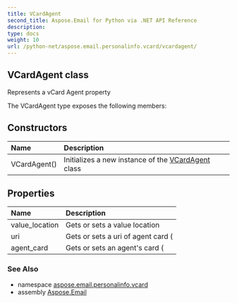 ```yaml
---
title: VCardAgent
second_title: Aspose.Email for Python via .NET API Reference
description: 
type: docs
weight: 10
url: /python-net/aspose.email.personalinfo.vcard/vcardagent/
---
```


## VCardAgent class

Represents a vCard Agent property

The VCardAgent type exposes the following members:
## Constructors
| Name | Description |
| :- | :- |
|VCardAgent()|Initializes a new instance of the [VCardAgent](/python-net/aspose.email.personalinfo.vcard/vcardagent/) class|
## Properties
| Name | Description |
| :- | :- |
|value_location|Gets or sets a value location|
|uri|Gets or sets a uri of agent card (|
|agent_card|Gets or sets an agent's card (|

### See Also

* namespace [aspose.email.personalinfo.vcard](/python-net/aspose.email.personalinfo.vcard/)
* assembly [Aspose.Email](/python-net/)

